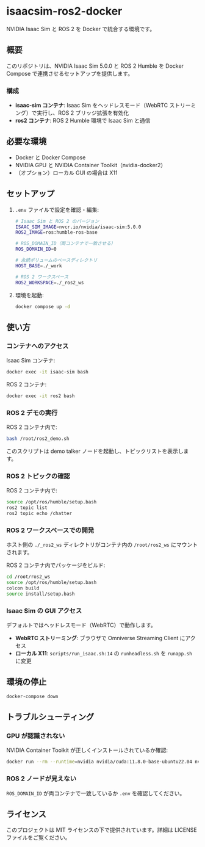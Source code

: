 # isaacsim-ros2-docker

NVIDIA Isaac Sim と ROS 2 を Docker で統合する環境です。

## 概要

このリポジトリは、NVIDIA Isaac Sim 5.0.0 と ROS 2 Humble を Docker Compose で連携させるセットアップを提供します。

### 構成

- **isaac-sim コンテナ**: Isaac Sim をヘッドレスモード（WebRTC ストリーミング）で実行し、ROS 2 ブリッジ拡張を有効化
- **ros2 コンテナ**: ROS 2 Humble 環境で Isaac Sim と通信

## 必要な環境

- Docker と Docker Compose
- NVIDIA GPU と NVIDIA Container Toolkit（nvidia-docker2）
- （オプション）ローカル GUI の場合は X11

## セットアップ

1. `.env` ファイルで設定を確認・編集:
   ```bash
   # Isaac Sim と ROS 2 のバージョン
   ISAAC_SIM_IMAGE=nvcr.io/nvidia/isaac-sim:5.0.0
   ROS2_IMAGE=ros:humble-ros-base

   # ROS_DOMAIN_ID（両コンテナで一致させる）
   ROS_DOMAIN_ID=0

   # 永続ボリュームのベースディレクトリ
   HOST_BASE=./_work

   # ROS 2 ワークスペース
   ROS2_WORKSPACE=./_ros2_ws
   ```

2. 環境を起動:
   ```bash
   docker compose up -d
   ```

## 使い方

### コンテナへのアクセス

Isaac Sim コンテナ:
```bash
docker exec -it isaac-sim bash
```

ROS 2 コンテナ:
```bash
docker exec -it ros2 bash
```

### ROS 2 デモの実行

ROS 2 コンテナ内で:
```bash
bash /root/ros2_demo.sh
```

このスクリプトは demo talker ノードを起動し、トピックリストを表示します。

### ROS 2 トピックの確認

ROS 2 コンテナ内で:
```bash
source /opt/ros/humble/setup.bash
ros2 topic list
ros2 topic echo /chatter
```

### ROS 2 ワークスペースでの開発

ホスト側の `./_ros2_ws` ディレクトリがコンテナ内の `/root/ros2_ws` にマウントされます。

ROS 2 コンテナ内でパッケージをビルド:
```bash
cd /root/ros2_ws
source /opt/ros/humble/setup.bash
colcon build
source install/setup.bash
```

### Isaac Sim の GUI アクセス

デフォルトではヘッドレスモード（WebRTC）で動作します。

- **WebRTC ストリーミング**: ブラウザで Omniverse Streaming Client にアクセス
- **ローカル X11**: `scripts/run_isaac.sh:14` の `runheadless.sh` を `runapp.sh` に変更

## 環境の停止

```bash
docker-compose down
```

## トラブルシューティング

### GPU が認識されない
NVIDIA Container Toolkit が正しくインストールされているか確認:
```bash
docker run --rm --runtime=nvidia nvidia/cuda:11.8.0-base-ubuntu22.04 nvidia-smi
```

### ROS 2 ノードが見えない
`ROS_DOMAIN_ID` が両コンテナで一致しているか `.env` を確認してください。

## ライセンス

このプロジェクトは MIT ライセンスの下で提供されています。詳細は LICENSE ファイルをご覧ください。
